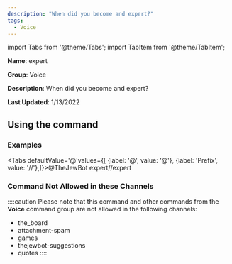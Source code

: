 ```yaml
---
description: "When did you become and expert?"
tags:
  - Voice
---
```

import Tabs from '@theme/Tabs';
import TabItem from '@theme/TabItem';

**Name**: expert

**Group**: Voice

**Description**: When did you become and expert?

**Last Updated**: 1/13/2022

## Using the command

### Examples
<Tabs defaultValue='@'values={[ {label: '@', value: '@'}, {label: 'Prefix', value: '//'},]}><TabItem value='@'>@TheJewBot expert</TabItem><TabItem value='//'>//expert</TabItem></Tabs>

### Command Not Allowed in these Channels
::::caution Please note that this command and other commands from the **Voice** command group are not allowed in the following channels:
- the_board
- attachment-spam
- games
- thejewbot-suggestions
- quotes
::::